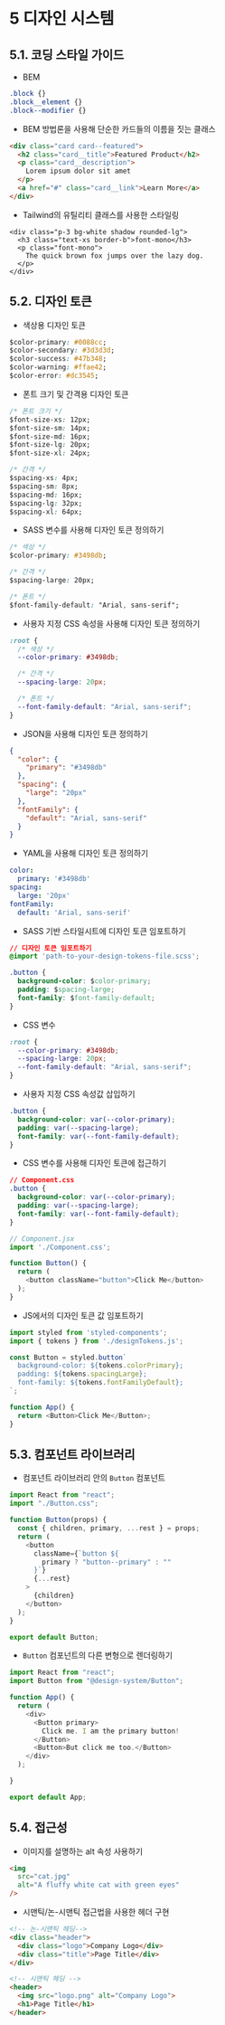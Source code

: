 5 디자인 시스템
===

## 5.1. 코딩 스타일 가이드

- BEM

```css
.block {}
.block__element {}
.block--modifier {}
```

- BEM 방법론을 사용해 단순한 카드들의 이름을 짓는 클래스

```html
<div class="card card--featured">
  <h2 class="card__title">Featured Product</h2>
  <p class="card__description">
    Lorem ipsum dolor sit amet
  </p>
  <a href="#" class="card__link">Learn More</a>
</div>
```

- Tailwind의 유틸리티 클래스를 사용한 스타일링

```
<div class="p-3 bg-white shadow rounded-lg">
  <h3 class="text-xs border-b">font-mono</h3>
  <p class="font-mono">
    The quick brown fox jumps over the lazy dog.
  </p>
</div>
```

## 5.2. 디자인 토큰

- 색상용 디자인 토큰

```css
$color-primary: #0088cc;
$color-secondary: #3d3d3d;
$color-success: #47b348;
$color-warning: #ffae42;
$color-error: #dc3545;
```

- 폰트 크기 및 간격용 디자인 토큰

```css
/* 폰트 크기 */
$font-size-xs: 12px;
$font-size-sm: 14px;
$font-size-md: 16px;
$font-size-lg: 20px;
$font-size-xl: 24px;

/* 간격 */
$spacing-xs: 4px;
$spacing-sm: 8px;
$spacing-md: 16px;
$spacing-lg: 32px;
$spacing-xl: 64px;
```

- SASS 변수를 사용해 디자인 토큰 정의하기

```css
/* 색상 */
$color-primary: #3498db;

/* 간격 */
$spacing-large: 20px;

/* 폰트 */
$font-family-default: "Arial, sans-serif";
```

- 사용자 지정 CSS 속성을 사용해 디자인 토큰 정의하기

```css
:root {
  /* 색상 */
  --color-primary: #3498db;

  /* 간격 */
  --spacing-large: 20px;

  /* 폰트 */
  --font-family-default: "Arial, sans-serif";
}
```

- JSON을 사용해 디자인 토큰 정의하기

```json
{
  "color": {
    "primary": "#3498db"
  },
  "spacing": {
    "large": "20px"
  },
  "fontFamily": {
    "default": "Arial, sans-serif"
  }
}
```

- YAML을 사용해 디자인 토큰 정의하기

```yaml
color:
  primary: '#3498db'
spacing:
  large: '20px'
fontFamily:
  default: 'Arial, sans-serif'
```

- SASS 기반 스타일시트에 디자인 토큰 임포트하기

```css
// 디자인 토큰 임포트하기
@import 'path-to-your-design-tokens-file.scss';

.button {
  background-color: $color-primary;
  padding: $spacing-large;
  font-family: $font-family-default;
}
```

- CSS 변수

```css
:root {
  --color-primary: #3498db;
  --spacing-large: 20px;
  --font-family-default: "Arial, sans-serif";
}
```

- 사용자 지정 CSS 속성값 삽입하기

```css
.button {
  background-color: var(--color-primary);
  padding: var(--spacing-large);
  font-family: var(--font-family-default);
}
```

- CSS 변수를 사용해 디자인 토큰에 접근하기

```css
// Component.css
.button {
  background-color: var(--color-primary);
  padding: var(--spacing-large);
  font-family: var(--font-family-default);
}
```

```javascript
// Component.jsx
import './Component.css';

function Button() {
  return (
    <button className="button">Click Me</button>
  );
}
```

- JS에서의 디자인 토큰 값 임포트하기

```javascript
import styled from 'styled-components';
import { tokens } from './designTokens.js';

const Button = styled.button`
  background-color: ${tokens.colorPrimary};
  padding: ${tokens.spacingLarge};
  font-family: ${tokens.fontFamilyDefault};
`;

function App() {
  return <Button>Click Me</Button>;
}
```

## 5.3. 컴포넌트 라이브러리

- 컴포넌트 라이브러리 안의 `Button` 컴포넌트

```javascript
import React from "react";
import "./Button.css";

function Button(props) {
  const { children, primary, ...rest } = props;
  return (
    <button
      className={`button ${
        primary ? "button--primary" : ""
      }`}
      {...rest}
    >
      {children}
    </button>
  );
}

export default Button;
```

- `Button` 컴포넌트의 다른 변형으로 렌더링하기

```javascript
import React from "react";
import Button from "@design-system/Button";

function App() {
  return (
    <div>
      <Button primary>
        Click me. I am the primary button!
      </Button>
      <Button>But click me too.</Button>
    </div>  
  );

}

export default App;
```

## 5.4. 접근성

- 이미지를 설명하는 alt 속성 사용하기

```html
<img
  src="cat.jpg"
  alt="A fluffy white cat with green eyes"
/>
```

- 시맨틱/논-시맨틱 접근법을 사용한 헤더 구현

```html
<!-- 논-시맨틱 헤딩-->
<div class="header">
  <div class="logo">Company Logo</div>
  <div class="title">Page Title</div>
</div>

<!-- 시맨틱 헤딩 -->
<header>
  <img src="logo.png" alt="Company Logo">
  <h1>Page Title</h1>
</header>
```
